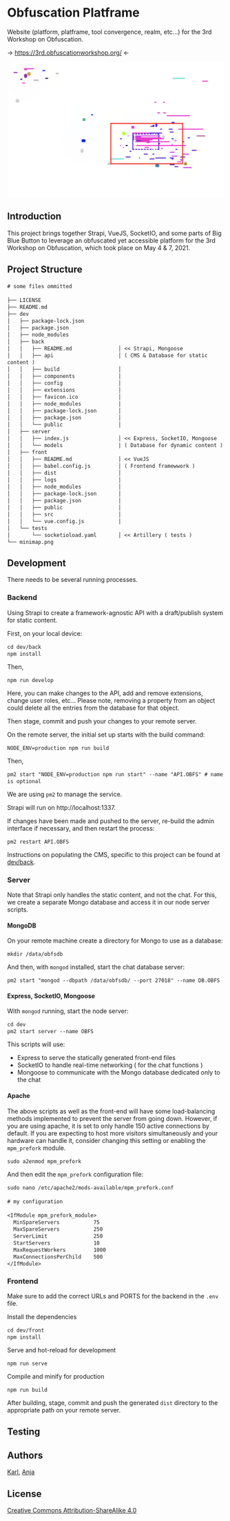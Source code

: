 # Obfuscation Platframe

Website (platform, platframe, tool convergence, realm, etc...) for the 3rd Workshop on Obfuscation.

-> https://3rd.obfuscationworkshop.org/ <-

![](minimap.png)
## Introduction

This project brings together Strapi, VueJS, SocketIO, and some parts of Big Blue Button to leverage an obfuscated yet accessible platform for the 3rd Workshop on Obfuscation, which took place on May 4 & 7, 2021.

## Project Structure

```
# some files ommitted

├── LICENSE
├── README.md
├── dev
│   ├── package-lock.json
│   ├── package.json
│   ├── node_modules
│   ├── back
│   │   ├── README.md               │ << Strapi, Mongoose 
│   │   ├── api                     │ ( CMS & Database for static content )
│   │   ├── build                   │ 
│   │   ├── components              │
│   │   ├── config                  │
│   │   ├── extensions              │
│   │   ├── favicon.ico             │
│   │   ├── node_modules            │
│   │   ├── package-lock.json       │
│   │   ├── package.json            │
│   │   └── public                  │
│   ├── server
│   │   ├── index.js                │ << Express, SocketIO, Mongoose
│   │   └── models                  | ( Database for dynamic content )
│   ├── front                       
│   │   ├── README.md               │ << VueJS
│   │   ├── babel.config.js         │ ( Frontend framewwork )
│   │   ├── dist                    │
│   │   ├── logs                    │
│   │   ├── node_modules            │
│   │   ├── package-lock.json       │
│   │   ├── package.json            │
│   │   ├── public                  │
│   │   ├── src                     │
│   │   └── vue.config.js           │
│   └── tests
│       └── socketioload.yaml       │ << Artillery ( tests ) 
└── minimap.png
```
## Development

There needs to be several running processes.

### Backend

Using Strapi to create a framework-agnostic API with a draft/publish system for static content.

First, on your local device:
```
cd dev/back
npm install
```
Then, 
```
npm run develop
```

Here, you can make changes to the API, add and remove extensions, change user roles, etc... Please note, removing a property from an object could delete all the entries from the database for that object.

Then stage, commit and push your changes to your remote server.

On the remote server, the initial set up starts with the build command:
```
NODE_ENV=production npm run build
```
Then,
```
pm2 start "NODE_ENV=production npm run start" --name "API.OBFS" # name is optional
```

We are using `pm2` to manage the service. 

Strapi will run on http://localhost:1337.

If changes have been made and pushed to the server, re-build the admin interface if necessary, and then restart the process:
```
pm2 restart API.OBFS
```

Instructions on populating the CMS, specific to this project can be found at [dev/back](dev/back).

### Server

Note that Strapi only handles the static content, and not the chat. For this, we create a separate Mongo database and access it in our node server scripts.

#### MongoDB

On your remote machine create a directory for Mongo to use as a database:
```
mkdir /data/obfsdb
```
And then, with `mongod` installed, start the chat database server:
```
pm2 start "mongod --dbpath /data/obfsdb/ --port 27018" --name DB.OBFS
```

#### Express, SocketIO, Mongoose

With `mongod` running, start the node server:
```
cd dev
pm2 start server --name OBFS
```

This scripts will use:
- Express to serve the statically generated front-end files
- SocketIO to handle real-time networking ( for the chat functions )
- Mongoose to communicate with the Mongo database dedicated only to the chat

#### Apache

The above scripts as well as the front-end will have some load-balancing methods implemented to prevent the server from going down. However, if you are using apache, it is set to only handle 150 active connections by default. If you are expecting to host more visitors simultaneously and your hardware can handle it, consider changing this setting or enabling the `mpm_prefork` module.

```
sudo a2enmod mpm_prefork
```
And then edit the `mpm_prefork` configuration file:
```
sudo nano /etc/apache2/mods-available/mpm_prefork.conf

# my configuration

<IfModule mpm_prefork_module>
  MinSpareServers           75
  MaxSpareServers           250
  ServerLimit               250
  StartServers              10
  MaxRequestWorkers         1000
  MaxConnectionsPerChild    500
</IfModule>
```


### Frontend

Make sure to add the correct URLs and PORTS for the backend in the `.env` file.

Install the dependencies
```
cd dev/front
npm install
```

Serve and hot-reload for development
```
npm run serve
```

Compile and minify for production
```
npm run build
```

After building, stage, commit and push the generated `dist` directory to the appropriate path on your remote server.

## Testing


## Authors

[Karl](https://moubarak.eu), [Anja](https://anjagroten.info/)

## License 

[Creative Commons Attribution-ShareAlike 4.0](LICENSE)




